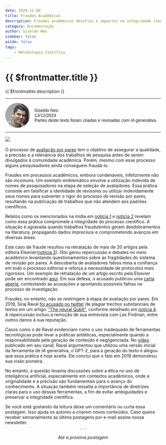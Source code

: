 ```yaml
---
date: 2024-12-08
title: Fraudes Acadêmicas
description: Fraudes acadêmicas desafios e impactos na integridade científica
category: Documentação
author: Giseldo Neo
sidebar: false
aside: false
tags: 
    - Metodologia Cietífica
---
```


# {{ $frontmatter.title }}

{{ $frontmatter.description }}

  <style>
    .profile {
      display: flex;
      align-items: center;
      gap: 15px;
      font-family: Arial, sans-serif;
    }
    .profile img {
      border-radius: 50%;
      width: 80px; /* Adjust size as needed */
      height: 80px; /* Adjust size as needed */
    }
    .profile-details {
      font-size: 14px;
    }
    .profile-details p {
      margin: 0;
    }
  </style>

  <hr class="solid">
  <div class="profile">
    <img src="./giseldo.png" alt="Profile Picture" />
    <div class="profile-details">
      <p>Giseldo Neo</p>
      <p>13/12/2024</p>
      <p>Partes deste texto foram criadas e revisadas com IA generativa.</p>
    </div>
  </div>
  <hr class="solid">

![](./2024-12-13-fraudes-acadêmicas/fraudecapa.webp)

O processo de [avaliação por pares](./2024-12-08-avaliacao-por-pares) tem o objetivo de assegurar a qualidade, a precisão e a relevância dos trabalhos de pesquisa antes de serem divulgados à comunidade acadêmica. Porém, mesmo com esse processo alguns pesquisadores ainda conseguem fraudá-lo.

Fraudes em processos acadêmicos, embora condenáveis, infelizmente não são incomuns. Um exemplo emblemático envolve a utilização indevida de nomes de pesquisadores na etapa de seleção de avaliadores. Essa prática consiste em falsificar a identidade de revisores ou utilizar indevidamente seus nomes para subverter o rigor do processo de revisão por pares, resultando na publicação de trabalhos que não atendem aos padrões científicos.

Relatos como os mencionados na mídia em [notícia 1](https://www.metropoles.com/brasil/cientista-acusado-fraudar-estudos) e [notícia 2](https://www.terra.com.br/noticias/educacao/cientista-brasileiro-tem-mais-de-30-estudos-cancelados-apos-suspeita-de-fraude,63fd9e00191e726e01125338931fb7e5ald1xr0d.html#) revelam como essa prática compromete a integridade do processo científico. A situação é agravada quando trabalhos fraudulentos geram desdobramentos na literatura, propagando dados imprecisos e comprometendo avanços em diversas áreas.

Este caso de fraude resultou na retratação de mais de 20 artigos pela editora Elsevier([notícia 3](https://www.science.org/content/article/it-felt-very-icky-scientist-s-name-was-used-write-fake-peer-reviews)). ISto gerou repercussão e debates no meio acadêmico levantando questionamentos sobre as fragilidades do sistema de revisão por pares. A descoberta de avaliadores falsos mina a confiança em todo o processo editorial e reforça a necessidade de protocolos mais rigorosos. Um exemplo de retratação de um artigo escrito pela Elsevier pode ser encontrado [aqui](https://www.sciencedirect.com/science/article/pii/S0048969724079749?via%3Dihub). Em sua defesa, o acusado publicou uma [carta aberta](https://ddcdb2d2-ff28-4), contestando as acusações e apontando possíveis falhas no processo de investigação. 

Fraudes, no entanto, não se restringem à etapa de avaliação por pares. Em 2019, Siraj Raval [foi acusado no twitter](https://x.com/AndrewM_Webb/status/1183150368945049605) de plagiar trechos substanciais de textos em um artigo: ["The neural Qubit"](https://github.com/rajaramkuberan/The-Neural-Qubit/blob/master/The%20Neural%20Qubit.pdf), conforme detalhado em [notícia 4](https://www.plagiarismtoday.com/2019/10/16/why-siraj-ravals-plagiarism-is-the-future-of-plagiarism/). A repercussão incluiu a remoção de sua entrevista com Lex Fridman, entre outros danos à sua reputação.

Casos como o de Raval evidenciam como o uso inadequado de ferramentas tecnológicas pode levar a práticas antiéticas, especialmente quando a responsabilidade pela geração de conteúdo é negligenciada. No [vídeo](https://www.youtube.com/watch?v=954jL8dIPi0) publicado em seu canal, Raval argumentou que utilizou uma versão inicial da ferramenta de IA generativa, o GPT-2, para a geração do texto e alegou que essa prática é hoje aceita. Ele conclui que o fato em 2019 demonstrou sua visão pioneira.

No entanto, a questão levanta discussões sobre a ética no uso de inteligência artificial, especialmente em contextos acadêmicos, onde a originalidade e a precisão são fundamentais para o avanço do conhecimento. A situação também ressalta a importância de diretrizes claras para o uso dessas ferramentas, a fim de evitar ambiguidades e preservar a integridade científica.


<div class="custom-layout">
  Se você está gostando da leitura deixe um comentário ou curta essa postagem. Isso ajuda os autores a criarem novos conteúdos. Caso queira receber semanalmente as última postagens por e-mail assine nossa newsletter.
</div>


<div class="custom-layout">
<SimpleNewsletter />  
</div>

<center>. . .</center>

_<center>Até a próxima postagem</center>_
